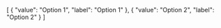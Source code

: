 [
{
  "value": "Option 1",
  "label": "Option 1"
},
{
  "value": "Option 2",
  "label": "Option 2"
}
]
